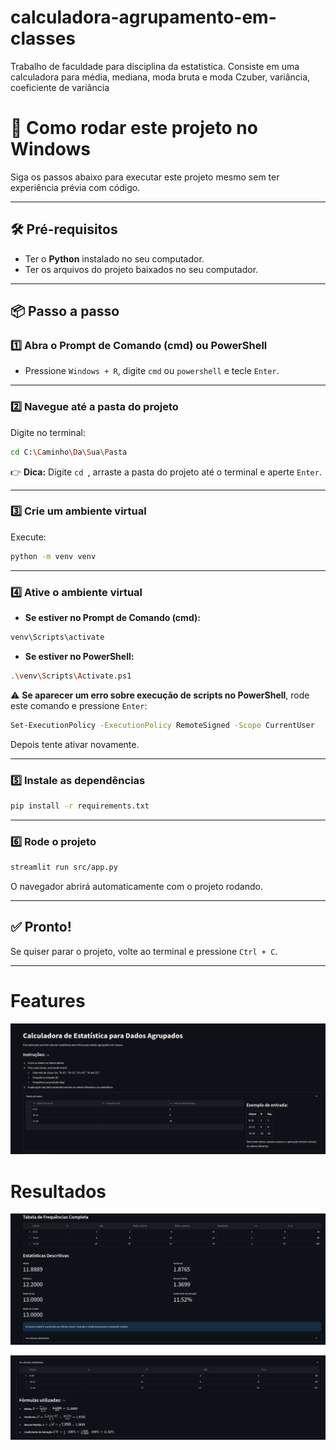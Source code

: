 # calculadora-agrupamento-em-classes
Trabalho de faculdade para disciplina da estatistica. Consiste em uma calculadora para média, mediana, moda bruta e moda Czuber, variância, coeficiente de variância

# 🚀 Como rodar este projeto no Windows

Siga os passos abaixo para executar este projeto mesmo sem ter experiência prévia com código.

---

## 🛠️ Pré-requisitos

- Ter o **Python** instalado no seu computador.
- Ter os arquivos do projeto baixados no seu computador.

---

## 📦 Passo a passo

### 1️⃣ Abra o Prompt de Comando (cmd) ou PowerShell

- Pressione `Windows + R`, digite `cmd` ou `powershell` e tecle `Enter`.

---

### 2️⃣ Navegue até a pasta do projeto

Digite no terminal:

```bash
cd C:\Caminho\Da\Sua\Pasta
````

👉 **Dica:** Digite `cd `, arraste a pasta do projeto até o terminal e aperte `Enter`.

---

### 3️⃣ Crie um ambiente virtual

Execute:

```bash
python -m venv venv
```

---

### 4️⃣ Ative o ambiente virtual

* **Se estiver no Prompt de Comando (cmd):**

```bash
venv\Scripts\activate
```

* **Se estiver no PowerShell:**

```bash
.\venv\Scripts\Activate.ps1
```

⚠️ **Se aparecer um erro sobre execução de scripts no PowerShell**, rode este comando e pressione `Enter`:

```bash
Set-ExecutionPolicy -ExecutionPolicy RemoteSigned -Scope CurrentUser
```

Depois tente ativar novamente.

---

### 5️⃣ Instale as dependências

```bash
pip install -r requirements.txt
```

---

### 6️⃣ Rode o projeto

```bash
streamlit run src/app.py
```

O navegador abrirá automaticamente com o projeto rodando.

---

## ✅ Pronto!

Se quiser parar o projeto, volte ao terminal e pressione `Ctrl + C`.

---

# Features

![Overview da calculadora](src/assets/overview.png)

# Resultados
![Resultados das contas](src/assets/resultados.png)

![Detalhamento dos cálculos realizados](src/assets/detalhamento_calculo.png)